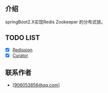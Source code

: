 ## 介绍

springBoot2.X实现Redis Zookeeper 的分布式锁。

## TODO LIST
* [x] [Redission](#Redis)
* [x] [Curator](#Zookeeper)

## 联系作者
- [906053856@qq.com]
